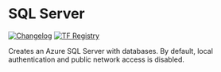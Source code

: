 # SQL Server

[![Changelog](https://img.shields.io/badge/changelog-release-green.svg)](https://github.com/miljodir/terraform-azurerm-sql-server/wiki/main#changelog)
[![TF Registry](https://img.shields.io/badge/terraform-registry-blue.svg)](https://registry.terraform.io/modules/miljodir/sql-server/azurerm/)

Creates an Azure SQL Server with databases.
By default, local authentication and public network access is disabled.

